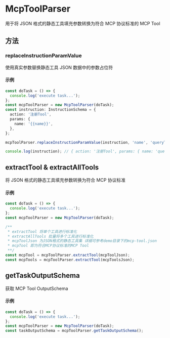 # McpToolParser

用于将 JSON 格式的静态工具填充参数转换为符合 MCP 协议标准的 MCP Tool

## 方法

### replaceInstructionParamValue

使用真实参数替换静态工具 JSON 数据中的参数占位符

#### 示例

```typescript
const doTask = () => {
  console.log('execute task...');
};
const mcpToolParser = new McpToolParser(doTask);
const instruction: InstructionSchema = {
  action: '注册Tool',
  params: {
    name: '{{name}}',
  },
};

mcpToolParser.replaceInstructionParamValue(instruction, 'name', 'queryTool');

console.log(instruction); // { action: '注册Tool', params: { name: 'queryTool' } }
```

## extractTool & extractAllTools

将 JSON 格式的静态工具填充参数转换为符合 MCP 协议标准

#### 示例

```typescript
const doTask = () => {
  console.log('execute task...');
};
const mcpToolParser = new McpToolParser(doTask);

/**
 * extractTool 将单个工具进行标准化
 * extractAllTools 批量将多个工具进行标准化
 * mcpToolJson 为JSON格式的静态工具集 详细可参考demo目录下的mcp-tool.json
 * mcpTool 即为符合MCP协议标准的MCP Tool
 **/
const mcpTool = mcpToolParser.extractTool(mcpToolJson);
const mcpTools = mcpToolParser.extractTool(mcpToolsJson);
```

## getTaskOutputSchema

获取 MCP Tool OutputSchema

#### 示例

```typescript
const doTask = () => {
  console.log('execute task...');
};
const mcpToolParser = new McpToolParser(doTask);
const taskOutputSchema = mcpToolParser.getTaskOutputSchema();
```
